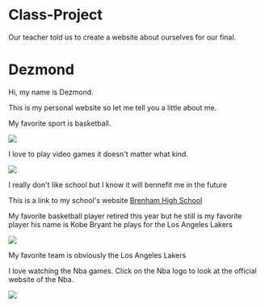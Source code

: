 # Class-Project
Our teacher told us to create a  website about ourselves for our final.



<html>
<head>
<title>
</title>
</head>
<body>
<h1>Dezmond</h1>
<p>Hi, my name is Dezmond.</p>
<p>This is my personal website so let me tell you a little about me.</p>
<p>My favorite sport is basketball.</p><body><img src ="http://www.slco.org/recreation/redwood/youthSports/images/Basketball_For_all_s.jpg"/></body>
<p>I love to play video games it doesn't matter what kind.</p><body><img src ="http://ecx.images-amazon.com/images/I/610HPvt615L._SL1500_.jpg"/></body>
<p>I really don't like school but I know it will bennefit me in the future</p>
</body>
</html>

<body> This is a link to my school's website <a href ="http://www.brenhamisd.net/">Brenham High School</a></body>
<p>My favorite basketball player retired this year but he still is my favorite player his name is Kobe Bryant he plays for the Los Angeles Lakers</p>
<body><img src ="http://cbssports2.cbsistatic.com/hub/i/2016/01/19/3f35db9e-0917-4362-824b-3beddae2a5a9/resize/600x465/usatsi9044225.jpg?hash=74534a5ba46be35690d9237387db2854"/></body>
<p>My favorite team is obviously the Los Angeles Lakers</p>
<p>I love watching the Nba games. Click on the Nba logo to look at the official website of the Nba.</p>
<body><a href="http://www.nba.com/">
<img src ="http://www.logodesignlove.com/wp-content/uploads/2011/04/nba-logo-on-wood.jpg"/>
</a></body>



